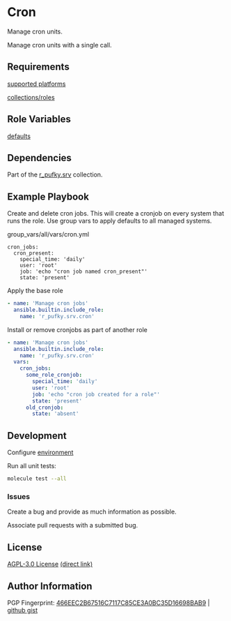 # Cron
Manage cron units.

Manage cron units with a single call.

## Requirements
[supported platforms](https://github.com/r-pufky/ansible_cron/blob/main/meta/main.yml)

[collections/roles](https://github.com/r-pufky/ansible_cron/blob/main/meta/requirements.yml)

## Role Variables
[defaults](https://github.com/r-pufky/ansible_cron/blob/main/defaults/main)

## Dependencies
Part of the [r_pufky.srv](https://github.com/r-pufky/ansible_collection_srv)
collection.

## Example Playbook
Create and delete cron jobs. This will create a cronjob on every system that
runs the role. Use group vars to apply defaults to all managed systems.

group_vars/all/vars/cron.yml
```
cron_jobs:
  cron_present:
    special_time: 'daily'
    user: 'root'
    job: 'echo "cron job named cron_present"'
    state: 'present'
```

Apply the base role
``` yaml
- name: 'Manage cron jobs'
  ansible.builtin.include_role:
    name: 'r_pufky.srv.cron'
```

Install or remove cronjobs as part of another role
``` yaml
- name: 'Manage cron jobs'
  ansible.builtin.include_role:
    name: 'r_pufky.srv.cron'
  vars:
    cron_jobs:
      some_role_cronjob:
        special_time: 'daily'
        user: 'root'
        job: 'echo "cron job created for a role"'
        state: 'present'
      old_cronjob:
        state: 'absent'
```

## Development
Configure [environment](https://github.com/r-pufky/ansible_collection_srv/blob/main/docs/dev/environment/README.md)

Run all unit tests:
``` bash
molecule test --all
```

### Issues
Create a bug and provide as much information as possible.

Associate pull requests with a submitted bug.

## License
[AGPL-3.0 License](https://www.tldrlegal.com/license/gnu-affero-general-public-license-v3-agpl-3-0)
 [(direct link)](https://github.com/r-pufky/ansible_cron/blob/main/LICENSE)

## Author Information
PGP Fingerprint: [466EEC2B67516C7117C85CE3A0BC35D16698BAB9](https://keys.openpgp.org/vks/v1/by-fingerprint/466EEC2B67516C7117C85CE3A0BC35D16698BAB9)
| [github gist](https://gist.github.com/r-pufky/a8df36977c55b5bb20829267c4c49d22)
